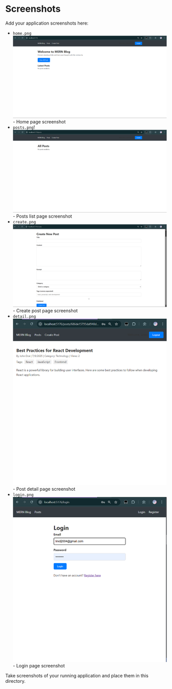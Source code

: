 # Screenshots

Add your application screenshots here:

- `home.png`![Home page screenshot](home.png) - Home page screenshot
- `posts.png`!![Posts list page screenshot](posts.png) - Posts list page screenshot  
- `create.png`![Create post page screenshot](create-post.png) - Create post page screenshot
- `detail.png`![Post detail page screenshot](post-detail.png) - Post detail page screenshot
- `login.png`![Login page screenshot](login.png) - Login page screenshot

Take screenshots of your running application and place them in this directory.